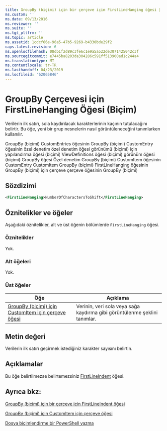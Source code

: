 ```yaml
---
title: GroupBy (biçimi) için bir çerçeve için FirstLineHanging öğesi | Microsoft Docs
ms.custom: ''
ms.date: 09/13/2016
ms.reviewer: ''
ms.suite: ''
ms.tgt_pltfrm: ''
ms.topic: article
ms.assetid: 1cdcf66e-96a5-47b5-9269-b4330bde29f2
caps.latest.revision: 6
ms.openlocfilehash: 08db1f2d89c3fe6c1e9a5a522de3071425042c3f
ms.sourcegitcommit: e7445ba8203da304286c591ff513900ad1c244a4
ms.translationtype: MT
ms.contentlocale: tr-TR
ms.lasthandoff: 04/23/2019
ms.locfileid: "62065846"
---
```

# <a name="firstlinehanging-element-for-frame-for-groupby-format"></a>GroupBy Çerçevesi için FirstLineHanging Öğesi (Biçim)

Verilerin ilk satırı, sola kaydırılacak karakterlerinin kaçının tutulacağını belirtir. Bu öğe, yeni bir grup nesnelerin nasıl görüntüleneceğini tanımlarken kullanılır.

GroupBy (biçimi) CustomEntries öğesinin GroupBy (biçimi) CustomEntry öğesinin özel denetim özel denetim öğesi görünümü (biçimi) için yapılandırma öğesi (biçimi) ViewDefinitions öğesi (biçimi) görünüm öğesi (biçimi) GroupBy öğesi Özel denetim GroupBy (biçimi) CustomItem öğesinin CustomEntry CustomItem GroupBy (biçimi) FirstLineHanging öğesinin GroupBy (biçimi) için çerçeve çerçeve öğesinin GroupBy (biçimi)

## <a name="syntax"></a>Sözdizimi

```xml
<FirstLineHanging>NumberOfCharactersToShift</FirstLineHanging>
```

## <a name="attributes-and-elements"></a>Öznitelikler ve öğeler

Aşağıdaki öznitelikler, alt ve üst öğenin bölümlerde `FirstLineHanging` öğesi.

### <a name="attributes"></a>Öznitelikler

Yok.

### <a name="child-elements"></a>Alt öğeleri

Yok.

### <a name="parent-elements"></a>Üst öğeler

|Öğe|Açıklama|
|-------------|-----------------|
|[GroupBy (biçimi) için CustomItem için çerçeve öğesi](./frame-element-for-customitem-for-groupby-format.md)|Verinin, veri sola veya sağa kaydırma gibi görüntülenme şeklini tanımlar.|

## <a name="text-value"></a>Metin değeri

Verilerin ilk satırı geçirmek istediğiniz karakter sayısını belirtin.

## <a name="remarks"></a>Açıklamalar

Bu öğe belirtilmezse belirtemezsiniz [FirstLineIndent](./firstlineindent-element-for-frame-for-groupby-format.md) öğesi.

## <a name="see-also"></a>Ayrıca bkz:

[GroupBy (biçimi) için bir çerçeve için FirstLineIndent öğesi](./firstlineindent-element-for-frame-for-groupby-format.md)

[GroupBy (biçimi) için CustomItem için çerçeve öğesi](./frame-element-for-customitem-for-groupby-format.md)

[Dosya biçimlendirme bir PowerShell yazma](./writing-a-powershell-formatting-file.md)
